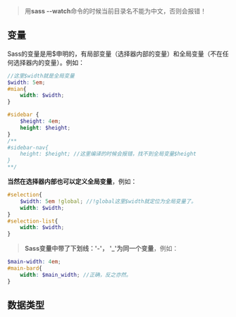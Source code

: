 > 用**sass --watch**命令的时候当前目录名不能为中文，否则会报错！

## 变量
Sass的变量是用$申明的，有局部变量（选择器内部的变量）和全局变量（不在任何选择器内的变量）。例如：
``` scss
//这里$width就是全局变量
$width: 5em;
#mian{
    width: $width;
}

#sidebar {
    $height: 4em;
    height: $height;
}
/**
#sidebar-nav{
    height: $height; //这里编译的时候会报错，找不到全局变量$height
}
**/
```
**当然在选择器内部也可以定义全局变量**，例如：
``` scss
#selection{
    $width: 5em !global; //!global这里$width就定位为全局变量了。
    width: $width;
}
#selection-list{
    width: $width;
}
```
> **Sass变量中带了下划线：'-'， '_'为同一个变量**，例如：
``` scss
$main-width: 4em;
#main-bard{
    width: $main_width; //正确，反之亦然。
}
```

## 数据类型
